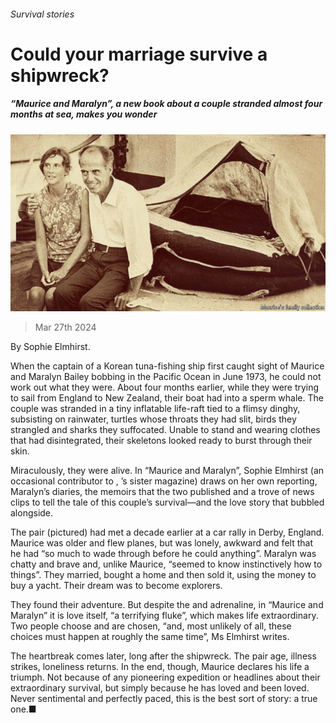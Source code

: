 ###### Survival stories

# Could your marriage survive a shipwreck? 

##### “Maurice and Maralyn”, a new book about a couple stranded almost four months at sea, makes you wonder 

![image](images/20240330_CUP506.jpg) 

> Mar 27th 2024 

By Sophie Elmhirst. 

When the captain of a Korean tuna-fishing ship first caught sight of Maurice and Maralyn Bailey bobbing in the Pacific Ocean in June 1973, he could not work out what they were. About four months earlier, while they were trying to sail from England to New Zealand, their boat had  into a sperm whale. The couple was stranded in a tiny inflatable life-raft tied to a flimsy dinghy, subsisting on rainwater, turtles whose throats they had slit, birds they strangled and sharks they suffocated. Unable to stand and wearing clothes that had disintegrated, their skeletons looked ready to burst through their skin.

Miraculously, they were alive. In “Maurice and Maralyn”, Sophie Elmhirst (an occasional contributor to , ’s sister magazine) draws on her own reporting, Maralyn’s diaries, the memoirs that the two published and a trove of news clips to tell the tale of this couple’s survival—and the love story that bubbled alongside.

The pair (pictured) had met a decade earlier at a car rally in Derby, England. Maurice was older and flew planes, but was lonely, awkward and felt that he had “so much to wade through before he could anything”. Maralyn was chatty and brave and, unlike Maurice, “seemed to know instinctively how to things”. They married, bought a home and then sold it, using the money to buy a yacht. Their dream was to become explorers.

They found their adventure. But despite the  and adrenaline, in “Maurice and Maralyn” it is love itself, “a terrifying fluke”, which makes life extraordinary. Two people choose and are chosen, “and, most unlikely of all, these choices must happen at roughly the same time”, Ms Elmhirst writes. 

The heartbreak comes later, long after the shipwreck. The pair age, illness strikes, loneliness returns. In the end, though, Maurice declares his life a triumph. Not because of any pioneering expedition or headlines about their extraordinary survival, but simply because he has loved and been loved. Never sentimental and perfectly paced, this is the best sort of story: a true one.■


